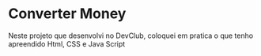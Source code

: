 <h1>Converter Money</h1>
<p>Neste projeto que desenvolvi no DevClub, coloquei em pratica o que tenho apreendido
Html, CSS e Java Script</p>
